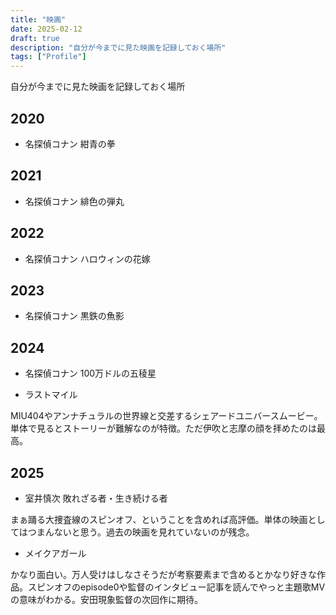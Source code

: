 ```yaml
---
title: "映画"
date: 2025-02-12
draft: true
description: "自分が今までに見た映画を記録しておく場所"
tags: ["Profile"]
---
```


<lead>
自分が今までに見た映画を記録しておく場所
</lead>

## 2020
- 名探偵コナン 紺青の拳

## 2021
- 名探偵コナン 緋色の弾丸

## 2022
- 名探偵コナン ハロウィンの花嫁

## 2023
- 名探偵コナン 黒鉄の魚影

## 2024
- 名探偵コナン 100万ドルの五稜星

- ラストマイル

MIU404やアンナチュラルの世界線と交差するシェアードユニバースムービー。単体で見るとストーリーが難解なのが特徴。ただ伊吹と志摩の顔を拝めたのは最高。

## 2025

- 室井慎次 敗れざる者・生き続ける者

まぁ踊る大捜査線のスピンオフ、ということを含めれば高評価。単体の映画としてはつまんないと思う。過去の映画を見れていないのが残念。

- メイクアガール

かなり面白い。万人受けはしなさそうだが考察要素まで含めるとかなり好きな作品。スピンオフのepisode0や監督のインタビュー記事を読んでやっと主題歌MVの意味がわかる。安田現象監督の次回作に期待。
